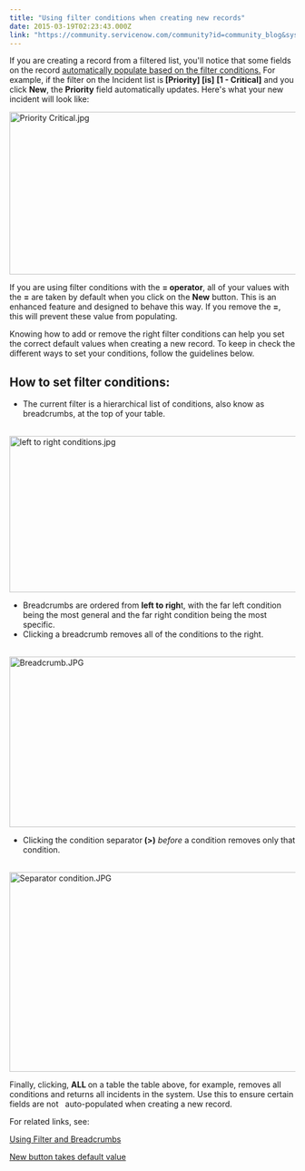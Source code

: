 ```yaml
---
title: "Using filter conditions when creating new records"
date: 2015-03-19T02:23:43.000Z
link: "https://community.servicenow.com/community?id=community_blog&sys_id=3acda2e9dbd0dbc01dcaf3231f961948"
---
```

<p>If you are creating a record from a filtered list, you'll notice that some fields on the record <a title="ki.servicenow.com/index.php?title=Using_Filters_and_Breadcrumbs#Filters" href="http://wiki.servicenow.com/index.php?title=Using_Filters_and_Breadcrumbs#Filters">automatically populate based on the filter conditions.</a> For example, if the filter on the Incident list is<strong> [Priority] [is]</strong> <strong>[1 - Critical]</strong> and you click <strong>New</strong>, the <strong>Priority</strong> field automatically updates. Here's what your new incident will look like:</p><p></p><p></p><p><img   alt="Priority Critical.jpg" class="image-0 jive-image" src="dac3aff9db9093049c9ffb651f9619d4.iix" style="height: 286px; width: 620px; display: block; margin-left: auto; margin-right: auto;"/></p><p></p><p></p><p>If you are using filter conditions with the <strong>= operator</strong>, all of your values with the <strong>=</strong> are taken by default when you click on the <strong>New</strong> button. This is an enhanced feature and designed to behave this way. If you remove the <strong>=</strong>, this will prevent these value from populating.</p><p></p><p>Knowing how to add or remove the right filter conditions can help you set the correct default values when creating a new record. To keep in check the different ways to set your conditions, follow the guidelines below.</p><p></p><h2>How to set filter conditions:</h2><ul><li>The current filter is a hierarchical list of conditions, also know as breadcrumbs, at the top of your table.<br/><br/></li></ul><p><img   alt="left to right conditions.jpg" class="image-1 jive-image" src="5fa58d42db549f048c8ef4621f9619cd.iix" style="height: 275px; width: 620px; display: block; margin-left: auto; margin-right: auto;"/></p><ul><li>Breadcrumbs are ordered from <strong>left to righ</strong>t, with the far left condition being the most general and the far right condition being the most specific.</li><li>Clicking a breadcrumb removes all of the conditions to the right.<br/><br/></li></ul><p><img   alt="Breadcrumb.JPG" class="jive-image image-2" src="0a336486db5457041dcaf3231f96196a.iix" style="height: 300px; width: 620px; display: block; margin-left: auto; margin-right: auto;"/></p><ul><li>Clicking the condition separator<strong> (&gt;)</strong> <em>before</em> a condition removes only that condition.<br/><br/></li></ul><p><img   alt="Separator condition.JPG" class="jive-image image-3" src="f93444cedb1cd3049c9ffb651f9619d9.iix" style="height: 351px; width: 620px; display: block; margin-left: auto; margin-right: auto;"/></p><p></p><p></p><p>Finally, clicking, <strong>ALL </strong>on a table the table above, for example, removes all conditions and returns all incidents in the system. Use this to ensure certain fields are not   auto-populated when creating a new record.</p><p></p><p>For related links, see:</p><p><a title="ki.servicenow.com/index.php?title=Using_Filters_and_Breadcrumbs#Filters" href="http://wiki.servicenow.com/index.php?title=Using_Filters_and_Breadcrumbs#Filters">Using Filter and Breadcrumbs</a></p><p><a title="" _jive_internal="true" href="/issues/1892">New button takes default value</a></p>